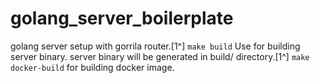 # golang_server_boilerplate
golang server setup with gorrila router.[1^]
``make build`` 
Use for building server binary.
server binary will be generated in build/ directory.[1^]
``make docker-build``
for building docker image.
